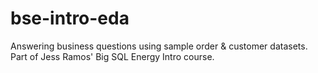 # bse-intro-eda
Answering business questions using sample order &amp; customer datasets. Part of Jess Ramos' Big SQL Energy Intro course.
